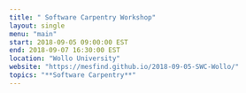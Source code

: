 ```yaml
---
title: " Software Carpentry Workshop"
layout: single
menu: "main"
start: 2018-09-05 09:00:00 EST
end: 2018-09-07 16:30:00 EST
location: "Wollo University"
website: "https://mesfind.github.io/2018-09-05-SWC-Wollo/"
topics: "**Software Carpentry**"
---
```

